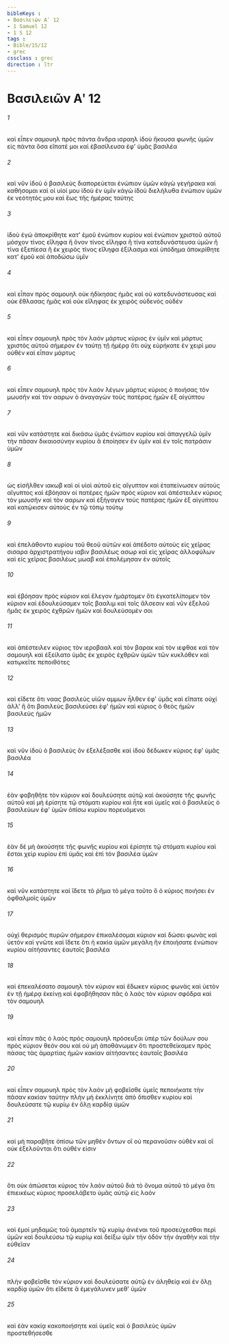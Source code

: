 ```yaml
---
bibleKeys : 
- Βασιλειῶν Αʹ 12
- 1 Samuel 12
- 1 S 12
tags : 
- Bible/1S/12
- grec
cssclass : grec
direction : ltr
---
```


# Βασιλειῶν Αʹ 12

###### 1
καὶ εἶπεν σαμουηλ πρὸς πάντα ἄνδρα ισραηλ ἰδοὺ ἤκουσα φωνῆς ὑμῶν εἰς πάντα ὅσα εἴπατέ μοι καὶ ἐβασίλευσα ἐφ' ὑμᾶς βασιλέα
###### 2
καὶ νῦν ἰδοὺ ὁ βασιλεὺς διαπορεύεται ἐνώπιον ὑμῶν κἀγὼ γεγήρακα καὶ καθήσομαι καὶ οἱ υἱοί μου ἰδοὺ ἐν ὑμῖν κἀγὼ ἰδοὺ διελήλυθα ἐνώπιον ὑμῶν ἐκ νεότητός μου καὶ ἕως τῆς ἡμέρας ταύτης
###### 3
ἰδοὺ ἐγώ ἀποκρίθητε κατ' ἐμοῦ ἐνώπιον κυρίου καὶ ἐνώπιον χριστοῦ αὐτοῦ μόσχον τίνος εἴληφα ἢ ὄνον τίνος εἴληφα ἢ τίνα κατεδυνάστευσα ὑμῶν ἢ τίνα ἐξεπίεσα ἢ ἐκ χειρὸς τίνος εἴληφα ἐξίλασμα καὶ ὑπόδημα ἀποκρίθητε κατ' ἐμοῦ καὶ ἀποδώσω ὑμῖν
###### 4
καὶ εἶπαν πρὸς σαμουηλ οὐκ ἠδίκησας ἡμᾶς καὶ οὐ κατεδυνάστευσας καὶ οὐκ ἔθλασας ἡμᾶς καὶ οὐκ εἴληφας ἐκ χειρὸς οὐδενὸς οὐδέν
###### 5
καὶ εἶπεν σαμουηλ πρὸς τὸν λαόν μάρτυς κύριος ἐν ὑμῖν καὶ μάρτυς χριστὸς αὐτοῦ σήμερον ἐν ταύτῃ τῇ ἡμέρᾳ ὅτι οὐχ εὑρήκατε ἐν χειρί μου οὐθέν καὶ εἶπαν μάρτυς
###### 6
καὶ εἶπεν σαμουηλ πρὸς τὸν λαὸν λέγων μάρτυς κύριος ὁ ποιήσας τὸν μωυσῆν καὶ τὸν ααρων ὁ ἀναγαγὼν τοὺς πατέρας ἡμῶν ἐξ αἰγύπτου
###### 7
καὶ νῦν κατάστητε καὶ δικάσω ὑμᾶς ἐνώπιον κυρίου καὶ ἀπαγγελῶ ὑμῖν τὴν πᾶσαν δικαιοσύνην κυρίου ἃ ἐποίησεν ἐν ὑμῖν καὶ ἐν τοῖς πατράσιν ὑμῶν
###### 8
ὡς εἰσῆλθεν ιακωβ καὶ οἱ υἱοὶ αὐτοῦ εἰς αἴγυπτον καὶ ἐταπείνωσεν αὐτοὺς αἴγυπτος καὶ ἐβόησαν οἱ πατέρες ἡμῶν πρὸς κύριον καὶ ἀπέστειλεν κύριος τὸν μωυσῆν καὶ τὸν ααρων καὶ ἐξήγαγεν τοὺς πατέρας ἡμῶν ἐξ αἰγύπτου καὶ κατῴκισεν αὐτοὺς ἐν τῷ τόπῳ τούτῳ
###### 9
καὶ ἐπελάθοντο κυρίου τοῦ θεοῦ αὐτῶν καὶ ἀπέδοτο αὐτοὺς εἰς χεῖρας σισαρα ἀρχιστρατήγου ιαβιν βασιλέως ασωρ καὶ εἰς χεῖρας ἀλλοφύλων καὶ εἰς χεῖρας βασιλέως μωαβ καὶ ἐπολέμησαν ἐν αὐτοῖς
###### 10
καὶ ἐβόησαν πρὸς κύριον καὶ ἔλεγον ἡμάρτομεν ὅτι ἐγκατελίπομεν τὸν κύριον καὶ ἐδουλεύσαμεν τοῖς βααλιμ καὶ τοῖς ἄλσεσιν καὶ νῦν ἐξελοῦ ἡμᾶς ἐκ χειρὸς ἐχθρῶν ἡμῶν καὶ δουλεύσομέν σοι
###### 11
καὶ ἀπέστειλεν κύριος τὸν ιεροβααλ καὶ τὸν βαρακ καὶ τὸν ιεφθαε καὶ τὸν σαμουηλ καὶ ἐξείλατο ὑμᾶς ἐκ χειρὸς ἐχθρῶν ὑμῶν τῶν κυκλόθεν καὶ κατῳκεῖτε πεποιθότες
###### 12
καὶ εἴδετε ὅτι ναας βασιλεὺς υἱῶν αμμων ἦλθεν ἐφ' ὑμᾶς καὶ εἴπατε οὐχί ἀλλ' ἢ ὅτι βασιλεὺς βασιλεύσει ἐφ' ἡμῶν καὶ κύριος ὁ θεὸς ἡμῶν βασιλεὺς ἡμῶν
###### 13
καὶ νῦν ἰδοὺ ὁ βασιλεύς ὃν ἐξελέξασθε καὶ ἰδοὺ δέδωκεν κύριος ἐφ' ὑμᾶς βασιλέα
###### 14
ἐὰν φοβηθῆτε τὸν κύριον καὶ δουλεύσητε αὐτῷ καὶ ἀκούσητε τῆς φωνῆς αὐτοῦ καὶ μὴ ἐρίσητε τῷ στόματι κυρίου καὶ ἦτε καὶ ὑμεῖς καὶ ὁ βασιλεὺς ὁ βασιλεύων ἐφ' ὑμῶν ὀπίσω κυρίου πορευόμενοι
###### 15
ἐὰν δὲ μὴ ἀκούσητε τῆς φωνῆς κυρίου καὶ ἐρίσητε τῷ στόματι κυρίου καὶ ἔσται χεὶρ κυρίου ἐπὶ ὑμᾶς καὶ ἐπὶ τὸν βασιλέα ὑμῶν
###### 16
καὶ νῦν κατάστητε καὶ ἴδετε τὸ ῥῆμα τὸ μέγα τοῦτο ὃ ὁ κύριος ποιήσει ἐν ὀφθαλμοῖς ὑμῶν
###### 17
οὐχὶ θερισμὸς πυρῶν σήμερον ἐπικαλέσομαι κύριον καὶ δώσει φωνὰς καὶ ὑετόν καὶ γνῶτε καὶ ἴδετε ὅτι ἡ κακία ὑμῶν μεγάλη ἣν ἐποιήσατε ἐνώπιον κυρίου αἰτήσαντες ἑαυτοῖς βασιλέα
###### 18
καὶ ἐπεκαλέσατο σαμουηλ τὸν κύριον καὶ ἔδωκεν κύριος φωνὰς καὶ ὑετὸν ἐν τῇ ἡμέρᾳ ἐκείνῃ καὶ ἐφοβήθησαν πᾶς ὁ λαὸς τὸν κύριον σφόδρα καὶ τὸν σαμουηλ
###### 19
καὶ εἶπαν πᾶς ὁ λαὸς πρὸς σαμουηλ πρόσευξαι ὑπὲρ τῶν δούλων σου πρὸς κύριον θεόν σου καὶ οὐ μὴ ἀποθάνωμεν ὅτι προστεθείκαμεν πρὸς πάσας τὰς ἁμαρτίας ἡμῶν κακίαν αἰτήσαντες ἑαυτοῖς βασιλέα
###### 20
καὶ εἶπεν σαμουηλ πρὸς τὸν λαόν μὴ φοβεῖσθε ὑμεῖς πεποιήκατε τὴν πᾶσαν κακίαν ταύτην πλὴν μὴ ἐκκλίνητε ἀπὸ ὄπισθεν κυρίου καὶ δουλεύσατε τῷ κυρίῳ ἐν ὅλῃ καρδίᾳ ὑμῶν
###### 21
καὶ μὴ παραβῆτε ὀπίσω τῶν μηθὲν ὄντων οἳ οὐ περανοῦσιν οὐθὲν καὶ οἳ οὐκ ἐξελοῦνται ὅτι οὐθέν εἰσιν
###### 22
ὅτι οὐκ ἀπώσεται κύριος τὸν λαὸν αὐτοῦ διὰ τὸ ὄνομα αὐτοῦ τὸ μέγα ὅτι ἐπιεικέως κύριος προσελάβετο ὑμᾶς αὑτῷ εἰς λαόν
###### 23
καὶ ἐμοὶ μηδαμῶς τοῦ ἁμαρτεῖν τῷ κυρίῳ ἀνιέναι τοῦ προσεύχεσθαι περὶ ὑμῶν καὶ δουλεύσω τῷ κυρίῳ καὶ δείξω ὑμῖν τὴν ὁδὸν τὴν ἀγαθὴν καὶ τὴν εὐθεῖαν
###### 24
πλὴν φοβεῖσθε τὸν κύριον καὶ δουλεύσατε αὐτῷ ἐν ἀληθείᾳ καὶ ἐν ὅλῃ καρδίᾳ ὑμῶν ὅτι εἴδετε ἃ ἐμεγάλυνεν μεθ' ὑμῶν
###### 25
καὶ ἐὰν κακίᾳ κακοποιήσητε καὶ ὑμεῖς καὶ ὁ βασιλεὺς ὑμῶν προστεθήσεσθε
